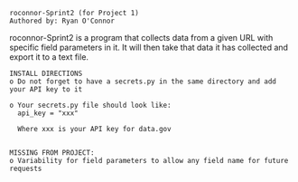     roconnor-Sprint2 (for Project 1)
    Authored by: Ryan O'Connor

roconnor-Sprint2 is a program that collects data from a given URL with specific field parameters in it. It will then take that data it has collected and export it to a text file.

    INSTALL DIRECTIONS
    o Do not forget to have a secrets.py in the same directory and add your API key to it
    
    o Your secrets.py file should look like:  
      api_key = "xxx"

      Where xxx is your API key for data.gov


    MISSING FROM PROJECT: 
    o Variability for field parameters to allow any field name for future requests

